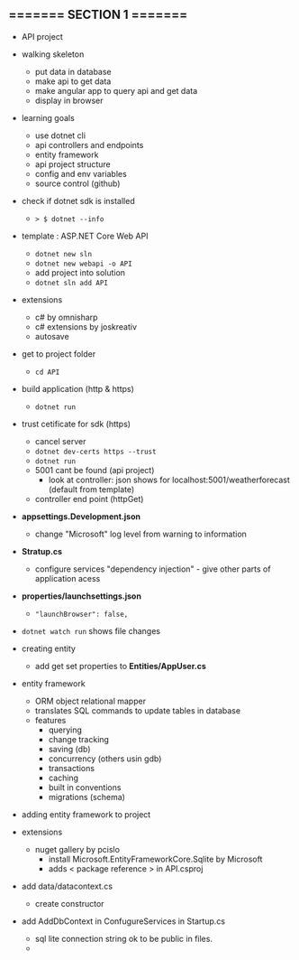 ## ======= SECTION 1 =======
- API project
- walking skeleton 
    - put data in database
    - make api to get data
    - make angular app to query api and get data
    - display in browser

- learning goals
    - use dotnet cli
    - api controllers and endpoints
    - entity framework
    - api project structure
    - config and env variables
    - source control (github)

- check if dotnet sdk is installed
    - `> $ dotnet --info `
- template : ASP.NET Core Web API 
    - `dotnet new sln`
    - `dotnet new webapi -o API`
    - add project into solution
    - `dotnet sln add API`

- extensions
    - c# by omnisharp
    - c# extensions by joskreativ
    - autosave

- get to project folder
    - `cd API`
- build application (http & https)
    - `dotnet run`
- trust cetificate for sdk (https)
    - cancel server
    - `dotnet dev-certs https --trust`
    - `dotnet run`
    - 5001 cant be found (api project)
        - look at controller: json shows for localhost:5001/weatherforecast (default from template)
    - controller end point (httpGet)

- **appsettings.Development.json**
    - change "Microsoft" log level from warning to information

- **Stratup.cs** 
    - configure services "dependency injection" - give other parts of application acess

- **properties/launchsettings.json**
    - `"launchBrowser": false,`

- `dotnet watch run` shows file changes

- creating entity
    - add get set properties to **Entities/AppUser.cs**

- entity framework
    - ORM object relational mapper
    - translates SQL commands to update tables in database
    - features
        - querying
        - change tracking
        - saving (db)
        - concurrency (others usin gdb)
        - transactions
        - caching
        - built in conventions 
        - migrations (schema)

- adding entity framework to project
- extensions
    - nuget gallery by pcislo
        - install Microsoft.EntityFrameworkCore.Sqlite by Microsoft
        - adds < package reference > in API.csproj

- add data/datacontext.cs
    - create constructor
    
- add AddDbContext in ConfugureServices in Startup.cs
    - sql lite connection string ok to be public in files.
    - 